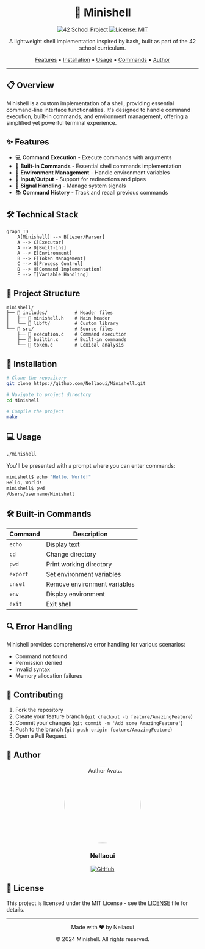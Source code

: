<div align="center">

# 🐚 Minishell

[![42 School Project](https://img.shields.io/badge/42%20School-Minishell-brightgreen)](https://42.fr/en/homepage/)
[![License: MIT](https://img.shields.io/badge/License-MIT-yellow.svg)](https://opensource.org/licenses/MIT)

A lightweight shell implementation inspired by bash, built as part of the 42 school curriculum.

[Features](#features) •
[Installation](#installation) •
[Usage](#usage) •
[Commands](#commands) •
[Author](#author)

</div>

---

## 📋 Overview

Minishell is a custom implementation of a shell, providing essential command-line interface functionalities. It's designed to handle command execution, built-in commands, and environment management, offering a simplified yet powerful terminal experience.

## ✨ Features

- 💻 **Command Execution** - Execute commands with arguments
- 🔧 **Built-in Commands** - Essential shell commands implementation
- 🌳 **Environment Management** - Handle environment variables
- 📝 **Input/Output** - Support for redirections and pipes
- 📌 **Signal Handling** - Manage system signals
- 📚 **Command History** - Track and recall previous commands

## 🛠️ Technical Stack

```mermaid
graph TD
    A[Minishell] --> B[Lexer/Parser]
    A --> C[Executor]
    A --> D[Built-ins]
    A --> E[Environment]
    B --> F[Token Management]
    C --> G[Process Control]
    D --> H[Command Implementation]
    E --> I[Variable Handling]
```

## 📂 Project Structure

```
minishell/
├── 📁 includes/          # Header files
│   ├── 📄 minishell.h    # Main header
│   └── 📁 libft/         # Custom library
└── 📁 src/               # Source files
    ├── 📄 execution.c    # Command execution
    ├── 📄 builtin.c      # Built-in commands
    └── 📄 token.c        # Lexical analysis
```

## 🚀 Installation

```bash
# Clone the repository
git clone https://github.com/Nellaoui/Minishell.git

# Navigate to project directory
cd Minishell

# Compile the project
make
```

## 💻 Usage

```bash
./minishell
```

You'll be presented with a prompt where you can enter commands:

```bash
minishell$ echo "Hello, World!"
Hello, World!
minishell$ pwd
/Users/username/Minishell
```

## 🛠️ Built-in Commands

| Command | Description |
|---------|-------------|
| `echo` | Display text |
| `cd` | Change directory |
| `pwd` | Print working directory |
| `export` | Set environment variables |
| `unset` | Remove environment variables |
| `env` | Display environment |
| `exit` | Exit shell |

## 🔍 Error Handling

Minishell provides comprehensive error handling for various scenarios:

- Command not found
- Permission denied
- Invalid syntax
- Memory allocation failures

## 👥 Contributing

1. Fork the repository
2. Create your feature branch (`git checkout -b feature/AmazingFeature`)
3. Commit your changes (`git commit -m 'Add some AmazingFeature'`)
4. Push to the branch (`git push origin feature/AmazingFeature`)
5. Open a Pull Request

## 👤 Author

<div align="center">
    <a href="https://github.com/Nellaoui">
        <img width="200" height="200" src="https://github.com/Nellaoui.png?size=200" alt="Author Avatar" style="border-radius: 100px">
    </a>
    <h3>Nellaoui</h3>
    <a href="https://github.com/Nellaoui">
        <img src="https://img.shields.io/badge/GitHub-100000?style=for-the-badge&logo=github&logoColor=white" alt="GitHub">
    </a>
</div>

## 📝 License

This project is licensed under the MIT License - see the [LICENSE](LICENSE) file for details.

---

<div align="center">
    <p>Made with ❤️ by Nellaoui</p>
    <p>© 2024 Minishell. All rights reserved.</p>
</div>
